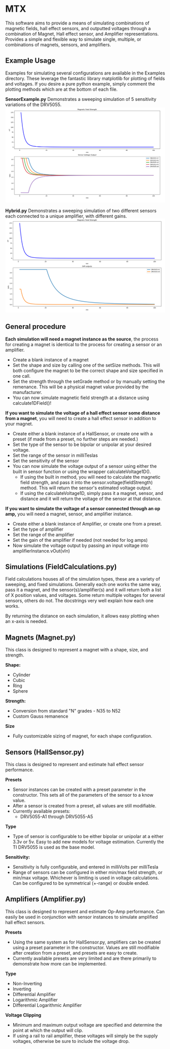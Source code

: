 # MTX
This software aims to provide a means of simulating combinations of magnetic fields, hall effect sensors, and outputted voltages through a combination of Magnet, Hall effect sensor, and Amplifier representations. Provides a simple and flexible way to simulate single, multiple, or combinations of magnets, sensors, and amplifiers. 

## Example Usage
Examples for simulating several configurations are available in the Examples directory. These leverage the fantastic library matplotlib for plotting of fields and voltages. If you desire a pure python example, simply comment the plotting methods which are at the bottom of each file.

**SensorExample.py** Demonstrates a sweeping simulation of 5 sensitivity variations of the DRV5055.
![](https://github.com/ColinPollard/MTX/blob/master/Examples/Pictures/SensorExample.PNG)

**Hybrid.py** Demonstrates a sweeping simulation of two different sensors each connected to a unique amplifier, with different gains.
![](https://github.com/ColinPollard/MTX/blob/master/Examples/Pictures/Hybrid.PNG)

## General procedure

**Each simulation will need a magnet instance as the source**, the process for creating a magnet is identical to the process for creating a sensor or an amplifier.
- Create a blank instance of a magnet
- Set the shape and size by calling one of the setSize methods. This will both configure the magnet to be the correct shape and size specified in one call.
- Set the strength through the setGrade method or by manually setting the remenance. This will be a physical magnet value provided by the manufacturer.
- You can now simulate magnetic field strength at a distance using calculate1DField()!

**If you want to simulate the voltage of a hall effect sensor some distance from a magnet**, you will need to create a hall effect sensor in addition to your magnet.
- Create either a blank instance of a HallSensor, or create one with a preset (if made from a preset, no further steps are needed.)
- Set the type of the sensor to be bipolar or unipolar at your desired voltage.
- Set the range of the sensor in milliTeslas
- Set the sensitivity of the sensor
- You can now simulate the voltage output of a sensor using either the built in sensor function or using the wrapper calculateVoltage1D().
  - If using the built in method, you will need to calculate the magnetic field strength, and pass it into the sensor.voltage(fieldStrength) method. This will return the sensor's estimated voltage output.
  - If using the calculateVoltage1D, simply pass it a magnet, sensor, and distance and it will return the voltage of the sensor at that distance.

**If you want to simulate the voltage of a sensor connected through an op amp,** you will need a magnet, sensor, and amplifier instance.
- Create either a blank instance of Amplifier, or create one from a preset.
- Set the type of amplifier
- Set the range of the amplifier
- Set the gain of the amplifier if needed (not needed for log amps)
- Now simulate the voltage output by passing an input voltage into amplifierInstance.vOut(vIn)

## Simulations (FieldCalculations.py)
Field calculations houses all of the simulation types, these are a variety of sweeping, and fixed simulations. Generally each one works the same way, pass it a magnet, and the sensor(s)/amplifier(s) and it will return both a list of X position values, and voltages. Some return multiple voltages for several sensors, others do not. The docstrings very well explain how each one works.

By returning the distance on each simulation, it allows easy plotting when an x-axis is needed.

## Magnets (Magnet.py)
This class is designed to represent a magnet with a shape, size, and strength.

**Shape:**
- Cylinder
- Cubic
- Ring
- Sphere

**Strength:**
- Conversion from standard "N" grades - N35 to N52
- Custom Gauss remanence

**Size**
- Fully customizable sizing of magnet, for each shape configuration.

## Sensors (HallSensor.py)
This class is designed to represent and estimate hall effect sensor performance.

**Presets**
- Sensor instances can be created with a preset parameter in the constructor. This sets all of the parameters of the sensor to a know value.
- After a sensor is created from a preset, all values are still modifiable.
- Currently available presets:
  - DRV5055-A1 through DRV5055-A5

**Type**
- Type of sensor is configurable to be either bipolar or unipolar at a either 3.3v or 5v. Easy to add new models for voltage estimation. Currently the TI DRV5055 is used as the base model.

**Sensitivity:**
- Sensitivity is fully configurable, and entered in milliVolts per milliTesla
- Range of sensors can be configured in either min/max field strength, or min/max voltage. Whichever is limiting is used in voltage calculations. Can be configured to be symmetrical (+-range) or double ended.

## Amplifiers (Amplifier.py)
This class is designed to represent and estimate Op-Amp performance. Can easily be used in conjunction with sensor instances to simulate amplified hall effect sensors.

**Presets**
- Using the same system as for HallSensor.py, amplifiers can be created using a preset parameter in the constructor. Values are still modifiable after creation from a preset, and presets are easy to create.
- Currently available presets are very limited and are there primarily to demonstrate how more can be implemented.

**Type**
- Non-Inverting
- Inverting
- Differential Amplifier
- Logarithmic Amplifier
- Differential Logarithmic Amplifier
 
 **Voltage Clipping**
 - Minimum and maximum output voltage are specified and determine the point at which the output will clip.
 - If using a rail to rail amplifier, these voltages will simply be the supply voltages, otherwise be sure to include the voltage drop.

